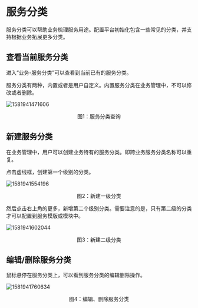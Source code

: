 # 服务分类

服务分类可以帮助业务梳理服务用途。配置平台初始化包含一些常见的分类，并支持根据业务拓展更多分类。

## 查看当前服务分类

进入“业务-服务分类”可以查看到当前已有的服务分类。

服务分类有两种，内置或者是用户自定义。内置服务分类在业务管理中，不可以修改或者删除。

![1581941471606](../media/1581941471606.png)
<center>图1：服务分类查询</center>

## 新建服务分类

在业务管理中，用户可以创建业务特有的服务分类。即跨业务服务分类名称可以重复。

点击虚线框，创建第一个级别的分类。

![1581941554196](../media/1581941554196.png)
<center>图2：新建一级分类</center>

然后点击右上角的更多，新增第二个级别分类。需要注意的是，只有第二级的分类才可以配置到服务模版或模块中。

![1581941602044](../media/1581941602044.png)
<center>图3：新建二级分类</center>

## 编辑/删除服务分类

鼠标悬停在服务分类上，可以看到服务分类的编辑删除操作。

![1581941760634](../media/1581941760634.png)
<center>图4：编辑、删除服务分类</center>
